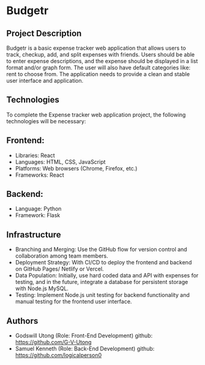 # Budgetr
## Project Description
Budgetr is a basic expense tracker web application that allows users to track, checkup, add, and split expenses with friends. Users should be able to enter expense descriptions, and the expense should be displayed in a list format and/or graph form. The user will also have default categories like: rent to choose from. The application needs to provide a clean and stable user interface and application.
## Technologies
To complete the Expense tracker web application project, the following technologies will be necessary:

## Frontend:
   - Libraries: React
   - Languages: HTML, CSS, JavaScript
   - Platforms: Web browsers (Chrome, Firefox, etc.)
   - Frameworks: React
     
## Backend:
   - Language: Python
   - Framework: Flask
     
## Infrastructure
- Branching and Merging: Use the GitHub flow for version control and collaboration among team members.
- Deployment Strategy: With CI/CD to deploy the frontend and backend on GitHub Pages/ Netlify or Vercel.
- Data Population: Initially, use hard coded data and API with expenses for testing, and in the future, integrate a database for persistent storage with Node.js MySQL.
- Testing: Implement Node.js unit testing for backend functionality and manual testing for the frontend user interface.
 
## Authors
- Godswill Utong (Role: Front-End Development) github: https://github.com/G-V-Utong
- Samuel Kenneth (Role: Back-End Development) github: https://github.com/logicalperson0
